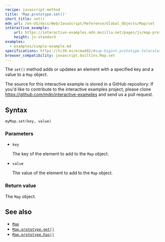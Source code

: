 ```yaml
---
recipe: javascript-method
title: 'Map.prototype.set()'
short_title: set()
mdn_url: /en-US/docs/Web/JavaScript/Reference/Global_Objects/Map/set
interactive_example:
    url: https://interactive-examples.mdn.mozilla.net/pages/js/map-prototype-set.html
    height: js-standard
examples:
  - examples/simple-example.md
specifications: https://tc39.es/ecma402/#sup-bigint.prototype.tolocalestring
browser_compatibility: javascript.builtins.Map.set
---
```

The `set()` method adds or updates an element with a specified key and a value to a `Map` object.

The source for this interactive example is stored in a GitHub repository. If you'd like to contribute to the interactive examples project, please clone <https://github.com/mdn/interactive-examples> and send us a pull request.

## Syntax

```
myMap.set(key, value)
```

### Parameters

-   `key`

    The key of the element to add to the `Map` object.

-   `value`

    The value of the element to add to the `Map` object.

### Return value

The `Map` object.

## See also

-   [`Map`](/en-US/docs/Web/JavaScript/Reference/Global_Objects/Map)
-   [`Map.prototype.get()`](/en-US/docs/Web/JavaScript/Reference/Global_Objects/Map/get)
-   [`Map.prototype.has()`](/en-US/docs/Web/JavaScript/Reference/Global_Objects/Map/has)
